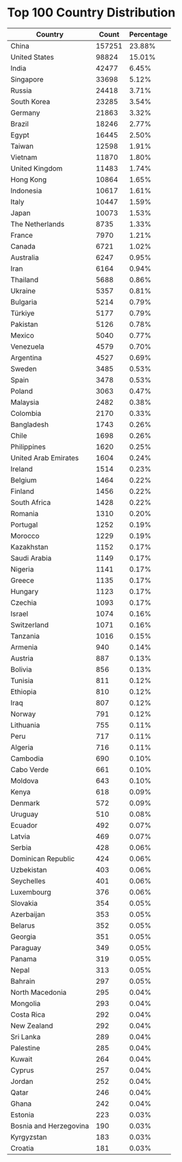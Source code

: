 # Top 100 Country Distribution
| Country | Count | Percentage |
|----|----|----|
| China | 157251 | 23.88% |
| United States | 98824 | 15.01% |
| India | 42477 | 6.45% |
| Singapore | 33698 | 5.12% |
| Russia | 24418 | 3.71% |
| South Korea | 23285 | 3.54% |
| Germany | 21863 | 3.32% |
| Brazil | 18246 | 2.77% |
| Egypt | 16445 | 2.50% |
| Taiwan | 12598 | 1.91% |
| Vietnam | 11870 | 1.80% |
| United Kingdom | 11483 | 1.74% |
| Hong Kong | 10864 | 1.65% |
| Indonesia | 10617 | 1.61% |
| Italy | 10447 | 1.59% |
| Japan | 10073 | 1.53% |
| The Netherlands | 8735 | 1.33% |
| France | 7970 | 1.21% |
| Canada | 6721 | 1.02% |
| Australia | 6247 | 0.95% |
| Iran | 6164 | 0.94% |
| Thailand | 5688 | 0.86% |
| Ukraine | 5357 | 0.81% |
| Bulgaria | 5214 | 0.79% |
| Türkiye | 5177 | 0.79% |
| Pakistan | 5126 | 0.78% |
| Mexico | 5040 | 0.77% |
| Venezuela | 4579 | 0.70% |
| Argentina | 4527 | 0.69% |
| Sweden | 3485 | 0.53% |
| Spain | 3478 | 0.53% |
| Poland | 3063 | 0.47% |
| Malaysia | 2482 | 0.38% |
| Colombia | 2170 | 0.33% |
| Bangladesh | 1743 | 0.26% |
| Chile | 1698 | 0.26% |
| Philippines | 1620 | 0.25% |
| United Arab Emirates | 1604 | 0.24% |
| Ireland | 1514 | 0.23% |
| Belgium | 1464 | 0.22% |
| Finland | 1456 | 0.22% |
| South Africa | 1428 | 0.22% |
| Romania | 1310 | 0.20% |
| Portugal | 1252 | 0.19% |
| Morocco | 1229 | 0.19% |
| Kazakhstan | 1152 | 0.17% |
| Saudi Arabia | 1149 | 0.17% |
| Nigeria | 1141 | 0.17% |
| Greece | 1135 | 0.17% |
| Hungary | 1123 | 0.17% |
| Czechia | 1093 | 0.17% |
| Israel | 1074 | 0.16% |
| Switzerland | 1071 | 0.16% |
| Tanzania | 1016 | 0.15% |
| Armenia | 940 | 0.14% |
| Austria | 887 | 0.13% |
| Bolivia | 856 | 0.13% |
| Tunisia | 811 | 0.12% |
| Ethiopia | 810 | 0.12% |
| Iraq | 807 | 0.12% |
| Norway | 791 | 0.12% |
| Lithuania | 755 | 0.11% |
| Peru | 717 | 0.11% |
| Algeria | 716 | 0.11% |
| Cambodia | 690 | 0.10% |
| Cabo Verde | 661 | 0.10% |
| Moldova | 643 | 0.10% |
| Kenya | 618 | 0.09% |
| Denmark | 572 | 0.09% |
| Uruguay | 510 | 0.08% |
| Ecuador | 492 | 0.07% |
| Latvia | 469 | 0.07% |
| Serbia | 428 | 0.06% |
| Dominican Republic | 424 | 0.06% |
| Uzbekistan | 403 | 0.06% |
| Seychelles | 401 | 0.06% |
| Luxembourg | 376 | 0.06% |
| Slovakia | 354 | 0.05% |
| Azerbaijan | 353 | 0.05% |
| Belarus | 352 | 0.05% |
| Georgia | 351 | 0.05% |
| Paraguay | 349 | 0.05% |
| Panama | 319 | 0.05% |
| Nepal | 313 | 0.05% |
| Bahrain | 297 | 0.05% |
| North Macedonia | 295 | 0.04% |
| Mongolia | 293 | 0.04% |
| Costa Rica | 292 | 0.04% |
| New Zealand | 292 | 0.04% |
| Sri Lanka | 289 | 0.04% |
| Palestine | 285 | 0.04% |
| Kuwait | 264 | 0.04% |
| Cyprus | 257 | 0.04% |
| Jordan | 252 | 0.04% |
| Qatar | 246 | 0.04% |
| Ghana | 242 | 0.04% |
| Estonia | 223 | 0.03% |
| Bosnia and Herzegovina | 190 | 0.03% |
| Kyrgyzstan | 183 | 0.03% |
| Croatia | 181 | 0.03% |

